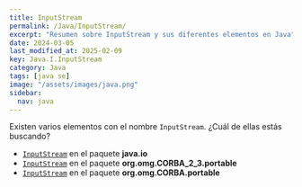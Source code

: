 ```yaml
---
title: InputStream
permalink: /Java/InputStream/
excerpt: "Resumen sobre InputStream y sus diferentes elementos en Java"
date: 2024-03-05
last_modified_at: 2025-02-09
key: Java.I.InputStream
category: Java
tags: [java se]
image: "/assets/images/java.png"
sidebar:
  nav: java
---
```


Existen varios elementos con el nombre `InputStream`. ¿Cuál de ellas estás buscando?

- [`InputStream`](https://w3api.com/Java/InputStream-java-io/) en el paquete **java.io**
- [`InputStream`](https://w3api.com/Java/InputStream-org-omg-CORBA_2_3-portable/) en el paquete **org.omg.CORBA_2_3.portable**
- [`InputStream`](https://w3api.com/Java/InputStream-org-omg-CORBA-portable/) en el paquete **org.omg.CORBA.portable**
